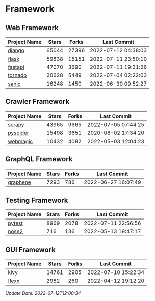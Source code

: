 # Framework

## Web Framework
| Project Name | Stars | Forks | Last Commit |
| ------------ | ----- | ----- | ----------- |
| [django](https://github.com/django/django) | 65044 | 27396 | 2022-07-12 04:38:03 |
| [flask](https://github.com/pallets/flask) | 59838 | 15151 | 2022-07-11 23:50:10 |
| [fastapi](https://github.com/tiangolo/fastapi) | 47070 | 3690 | 2022-07-11 19:31:26 |
| [tornado](https://github.com/tornadoweb/tornado) | 20628 | 5449 | 2022-07-04 02:22:03 |
| [sanic](https://github.com/sanic-org/sanic) | 16248 | 1450 | 2022-06-30 09:52:27 |

## Crawler Framework
| Project Name | Stars | Forks | Last Commit |
| ------------ | ----- | ----- | ----------- |
| [scrapy](https://github.com/scrapy/scrapy) | 43965 | 9665 | 2022-07-05 07:44:25 |
| [pyspider](https://github.com/binux/pyspider) | 15498 | 3651 | 2020-08-02 17:34:20 |
| [webmagic](https://github.com/code4craft/webmagic) | 10432 | 4082 | 2022-05-03 12:04:23 |

## GraphQL Framework
| Project Name | Stars | Forks | Last Commit |
| ------------ | ----- | ----- | ----------- |
| [graphene](https://github.com/graphql-python/graphene) | 7293 | 786 | 2022-06-27 16:07:49 |

## Testing Framework
| Project Name | Stars | Forks | Last Commit |
| ------------ | ----- | ----- | ----------- |
| [pytest](https://github.com/pytest-dev/pytest) | 8969 | 2078 | 2022-07-11 22:56:56 |
| [nose2](https://github.com/nose-devs/nose2) | 716 | 136 | 2022-05-13 19:47:17 |

## GUI Framework
| Project Name | Stars | Forks | Last Commit |
| ------------ | ----- | ----- | ----------- |
| [kivy](https://github.com/kivy/kivy) | 14761 | 2905 | 2022-07-10 15:22:34 |
| [flexx](https://github.com/flexxui/flexx) | 2982 | 260 | 2022-04-12 19:12:20 |

*Update Date: 2022-07-12T12:00:34*